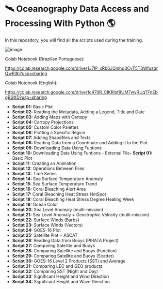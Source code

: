 # 🛰️ Oceanography Data Access and Processing With Python 🌎

In this repository, you will find all the scripts used during the training.

![image](https://github.com/diegormsouza/oceanography_python_may_2022/assets/54595784/7b841525-c0c3-4fe9-b0da-b06f6444ab4d)

Colab Notebook (Brazilian Portuguese): 

https://colab.research.google.com/drive/1J7IP_xRb6JQmhg3CyT5T3WfuzqrQwR3b?usp=sharing

Colab Notebook (English): 

https://colab.research.google.com/drive/1c470R_ClKRibf8UM7wyRUqTFnEbgBGXD?usp=sharing

- **Script 01:** Basic Plot
- **Script 02:** Reading the Metadata, Adding a Legend, Title and Date
- **Script 03:** Adding Maps with Cartopy
- **Script 04:** Cartopy Projections
- **Script 05:** Custom Color Palettes
- **Script 06:** Plotting a Specific Region
- **Script 07:** Adding Shapefiles and Texts
- **Script 08:** Reading Data from a Coordinate and Adding it to the Plot
- **Script 09:** Downloading Data Using Funtions 
- **Script 10:** Downloading Data Using Funtions - External File- **Script 01:** Basic Plot
- **Script 11:** Creating an Animation
- **Script 12:** Operations Between Files
- **Script 13:** Time Series
- **Script 14:** Sea Surface Temperature Anomaly
- **Script 15:** Sea Surface Temperature Trend
- **Script 16:** Coral Bleaching Alert Area
- **Script 17:** Coral Bleaching Heat Stress HotSpot
- **Script 18:** Coral Bleaching Heat Stress Degree Heating Week
- **Script 19:** Ocean Color
- **Script 20:** Sea Level Anomaly (multi-mission) 
- **Script 21:** Sea Level Anomaly + Geostrophic Velocity (multi-mission)
- **Script 22:** Surface Winds (Barbs)
- **Script 23:** Surface Winds (Vectors)
- **Script 24:** GOES-16 Plot
- **Script 25:** Satellite Plot + ASCAT
- **Script 26:** Reading Data from Buoys (PIRATA Project)
- **Script 27:** Comparing Satellite and Buoys
- **Script 28:** Comparing Satellite and Buoys (Function)
- **Script 29:** Comparing Satellite and Buoys (Scatter)
- **Script 30:** GOES-16 Level 2 Products (SST) and Average
- **Script 31:** Comparing LEO and GEO products
- **Script 32:** Comparing SST (Night and Day)
- **Script 33:** Significant Height and Wind Direction
- **Script 34:** Significant Height and Wave Direction
